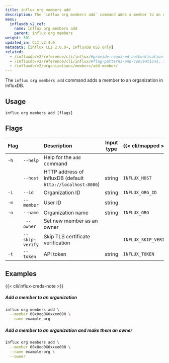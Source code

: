 ```yaml
---
title: influx org members add
description: The `influx org members add` command adds a member to an organization in InfluxDB.
menu:
  influxdb_v2_ref:
    name: influx org members add
    parent: influx org members
weight: 301
updated_in: CLI v2.4.0
metadata: [influx CLI 2.0.0+, InfluxDB OSS only]
related:
  - /influxdb/v2/reference/cli/influx/#provide-required-authentication-credentials, influx CLI—Provide required authentication credentials
  - /influxdb/v2/reference/cli/influx/#flag-patterns-and-conventions, influx CLI—Flag patterns and conventions
  - /influxdb/v2/organizations/members/add-member/
---
```


The `influx org members add` command adds a member to an organization in InfluxDB.

## Usage
```
influx org members add [flags]
```

## Flags
| Flag |                 | Description                                                | Input type | {{< cli/mapped >}}   |
| :--- | :-------------- | :--------------------------------------------------------- | :--------: | :------------------- |
| `-h` | `--help`        | Help for the `add` command                                 |            |                      |
|      | `--host`        | HTTP address of InfluxDB (default `http://localhost:8086`) |   string   | `INFLUX_HOST`        |
| `-i` | `--id`          | Organization ID                                            |   string   | `INFLUX_ORG_ID`      |
| `-m` | `--member`      | User ID                                                    |   string   |                      |
| `-n` | `--name`        | Organization name                                          |   string   | `INFLUX_ORG`         |
|      | ` --owner`      | Set new member as an owner                                 |            |                      |
|      | `--skip-verify` | Skip TLS certificate verification                          |            | `INFLUX_SKIP_VERIFY` |
| `-t` | `--token`       | API token                                                  |   string   | `INFLUX_TOKEN`       |

## Examples

{{< cli/influx-creds-note >}}

##### Add a member to an organization
```sh
influx org members add \
  --member 00x0oo0X0xxxo000 \
  --name example-org
```

##### Add a member to an organization and make them an owner
```sh
influx org members add \
  --member 00x0oo0X0xxxo000 \
  --name example-org \
  --owner
```
